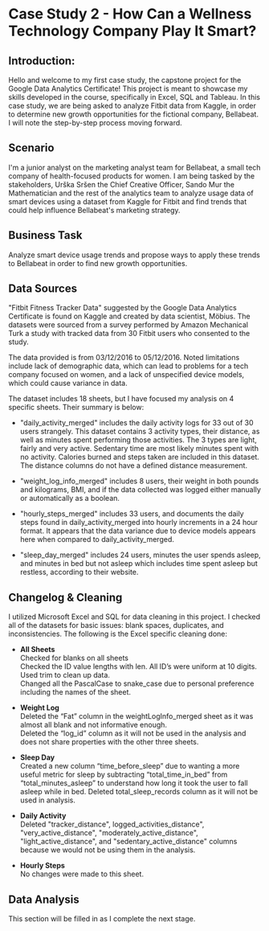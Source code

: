 # Case Study 2 - How Can a Wellness Technology Company Play It Smart?
## Introduction:

Hello and welcome to my first case study, the capstone project for the Google Data Analytics Certificate! This project is meant to showcase my skills developed in the course, specifically in Excel, SQL and Tableau. In this case study, we are being asked to analyze Fitbit data from Kaggle, in order to determine new growth opportunities for the fictional company, Bellabeat. I will note the step-by-step process moving forward.

## Scenario
I'm a junior analyst on the marketing analyst team for Bellabeat, a small tech company of health-focused products for women. I am being tasked by the stakeholders, Urška Sršen the Chief Creative Officer, Sando Mur the Mathematician and the rest of the analytics team to analyze usage data of smart devices using a dataset from Kaggle for Fitbit and find trends that could help influence Bellabeat's marketing strategy.

## Business Task
Analyze smart device usage trends and propose ways to apply these trends to Bellabeat in order to find new growth opportunities.

## Data Sources

"Fitbit Fitness Tracker Data" suggested by the Google Data Analytics Certificate is found on Kaggle and created by data scientist, Möbius. The datasets were sourced from a survey performed by Amazon Mechanical Turk a study with tracked data from 30 Fitbit users who consented to the study.  

The data provided is from 03/12/2016 to 05/12/2016. Noted limitations include lack of demographic data, which can lead to problems for a tech company focused on women, and a lack of unspecified device models, which could cause variance in data.  

The dataset includes 18 sheets, but I have focused my analysis on 4 specific sheets. Their summary is below:

* "daily_activity_merged" includes the daily activity logs for 33 out of 30 users strangely. This dataset contains 3 activity types, their distance, as well as minutes spent performing those activities. The 3 types are light, fairly and very active. Sedentary time are most likely minutes spent with no activity. Calories burned and steps taken are included in this dataset. The distance columns do not have a defined distance measurement.

* "weight_log_info_merged" includes 8 users, their weight in both pounds and kilograms, BMI, and if the data collected was logged either manually or automatically as a boolean.

* "hourly_steps_merged" includes 33 users, and documents the daily steps found in daily_activity_merged into hourly increments in a 24 hour format. It appears that the data variance due to device models appears here when compared to daily_activity_merged.

* "sleep_day_merged" includes 24 users, minutes the user spends asleep, and minutes in bed but not asleep which includes time spent asleep but restless, according to their website.

## Changelog & Cleaning

I utilized Microsoft Excel and SQL for data cleaning in this project. I checked all of the datasets for basic issues: blank spaces, duplicates, and inconsistencies. The following is the Excel specific cleaning done:

* **All Sheets**  
Checked for blanks on all sheets  
Checked the ID value lengths with len. All ID’s were uniform at 10 digits.   
Used trim to clean up data.  
Changed all the PascalCase to  snake_case due to personal preference including the names of the sheet.

* **Weight Log**  
Deleted the “Fat” column in the weightLogInfo_merged  sheet as it was almost all blank and not informative enough.  
Deleted the “log_id” column as it will not be used in the analysis and does not share properties with the other three sheets.

* **Sleep Day**  
Created a new column “time_before_sleep” due to wanting a more useful metric for sleep by subtracting “total_time_in_bed” from “total_minutes_asleep” to understand how long it took the user to fall asleep while in bed.
Deleted total_sleep_records column as it will not be used in analysis.

* **Daily Activity**  
Deleted "tracker_distance", logged_activities_distance", "very_active_distance", "moderately_active_distance", "light_active_distance", and "sedentary_active_distance" columns because we would not be using them in the analysis.

* **Hourly Steps**  
No changes were made to this sheet.


## Data Analysis

This section will be filled in as I complete the next stage.
